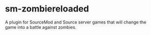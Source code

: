 sm-zombiereloaded
=================

A plugin for SourceMod and Source server games that will change the game into a battle against zombies.

